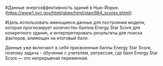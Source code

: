 #Данные
энергоэффективность зданий в Нью-Йорке. (https://www1.nyc.gov/html/gbee/html/plan/ll84_scores.shtml)

#Цель
использовать имеющиеся данные для построения модели, которая прогнозирует количество баллов Energy Star Score для конкретного здания, и интерпретировать результаты для поиска факторов, влияющих на итоговый балл.

Данные уже включают в себя присвоенные баллы Energy Star Score, поэтому задача - обучение с учителем, регрессия, где балл Energy Star Score — это непрерывная переменная.
